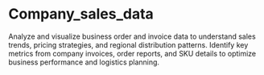 # Company_sales_data

Analyze and visualize business order and invoice data to understand sales trends, pricing strategies, and regional distribution patterns. Identify key metrics from company invoices, order reports, and SKU details to optimize business performance and logistics planning.
